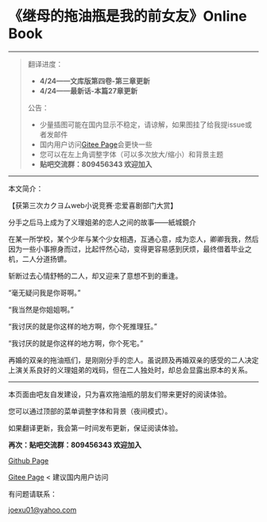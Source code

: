 # 《继母的拖油瓶是我的前女友》Online Book

---

> 翻译进度：
>
> * **4/24——文库版第四卷-第三章更新**
> * **4/24——最新话-本篇27章更新**
>
> 公告：
>
> * 少量插图可能在国内显示不稳定，请谅解，如果图挂了给我提issue或者发邮件
> * 国内用户访问[Gitee Page](https://tsureko-chinese.gitee.io/tsureko-chinese.github.io/)会更快一些
> * 您可以在左上角调整字体（可以多次放大/缩小）和背景主题
> * **贴吧交流群：809456343 欢迎加入**

---

本文简介：

【获第三次カクヨムweb小说竞赛·恋爱喜剧部门大赏】

分手之后马上成为了义理姐弟的恋人之间的故事——紙城鏡介

在某一所学校，某个少年与某个少女相遇，互通心意，成为恋人，卿卿我我，然后因为一些小事擦身而过，比起怦然心动，变得更容易感到厌烦，最终借着毕业之机，二人分道扬镳。

斩断过去心情舒畅的二人，却又迎来了意想不到的重逢。

“毫无疑问我是你哥啊。”

“我当然是你姐姐啊。”

“我讨厌的就是你这样的地方啊，你个死推理狂。”

“我讨厌的就是你这样的地方啊，你个死宅。”

再婚的双亲的拖油瓶们，是刚刚分手的恋人。虽说顾及再婚双亲的感受的二人决定上演关系良好的义理姐弟的戏码，但在二人独处时，却总会显露出原本的关系。

---

本页面由吧友自发建设，只为喜欢拖油瓶的朋友们带来更好的阅读体验。

您可以通过顶部的菜单调整字体和背景（夜间模式）。

如果翻译更新，我会第一时间发布更新，保证阅读体验。

**再次：贴吧交流群：809456343 欢迎加入**

[Github Page](https://tsureko-chinese.github.io)

[Gitee Page](https://tsureko-chinese.gitee.io/tsureko-chinese.github.io/) < 建议国内用户访问

有问题请联系：

joexu01@yahoo.com
